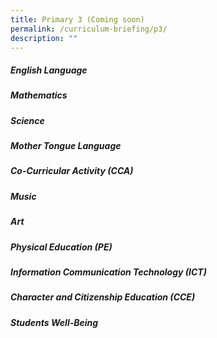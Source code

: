 ```yaml
---
title: Primary 3 (Coming soon)
permalink: /curriculum-briefing/p3/
description: ""
---
```

##### English Language


##### Mathematics


##### Science


##### Mother Tongue Language


##### Co-Curricular Activity (CCA)


##### Music


##### Art


##### Physical Education (PE)


##### Information Communication Technology (ICT)


##### Character and Citizenship Education (CCE)


##### Students Well-Being